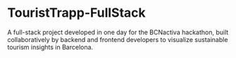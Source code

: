 # TouristTrapp-FullStack
A full-stack project developed in one day for the BCNactiva hackathon, built collaboratively by backend and frontend developers to visualize sustainable tourism insights in Barcelona.
